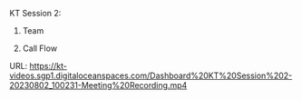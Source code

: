 KT Session 2:

1. Team

2. Call Flow

URL: https://kt-videos.sgp1.digitaloceanspaces.com/Dashboard%20KT%20Session%202-20230802_100231-Meeting%20Recording.mp4